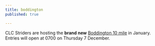 ```yaml
---
title: boddington
published: true

---
```


CLC Striders are hosting the **brand new** [Boddington 10 mile](/boddington-10) in January. Entries will open at 0700 on Thursday 7 December.
